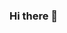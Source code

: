 ### Hi there 👋

<!--
**audreyyeoCH/audreyyeoCH** is a ✨ _special_ ✨ repository because its `README.md` (this file) appears on your GitHub profile.



